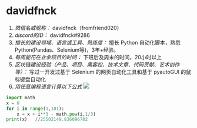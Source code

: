 # davidfnck

1. *微信名或昵称：* davidfnck（fromfriend020）
2. *discord的ID：* davidfnck#9286
3. *擅长的建设领域、语言或工具、熟练度：* 擅长 Python 自动化脚本，熟悉 Python(Pandas、Selenium等)，3年+经验。
4. *每周能花在业余项目的时间：* 下班后及周末的时间，20小时以上
5. *区块链建设经验（产品、项目、黑客松、技术文章、代码贡献、艺术创作等）：* 写过一开发过基于 Selenium 的网页自动化工具和基于 pyautoGUI 的鼠标键盘自动化
6. *用任意编程语言计算以下公式*
![](https://latex.codecogs.com/svg.image?\sum_{n=1}^{100}\left&space;(n^{3}-\sqrt[3]{n}&space;\right&space;))

```python
import math
x = 0
for i in range(1,101):
    x = x + i**3 - math.pow(i,1/3)
print(x)   //25502149.836096782
```
